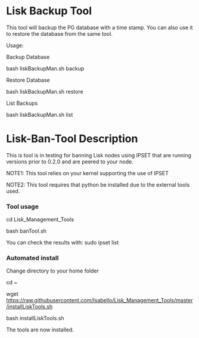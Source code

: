 # Lisk Backup Tool

This tool will backup the PG database with a time stamp. You can also use it to restore the database from the same tool.

Usage:

Backup Database

bash liskBackupMan.sh backup

Restore Database

bash liskBackupMan.sh restore

List Backups

bash liskBackupMan.sh list

# Lisk-Ban-Tool Description

This is tool is in testing for banning Lisk nodes using IPSET that are running versions prior to 0.2.0 and are peered to your node.

NOTE1: This tool relies on your kernel supporting the use of IPSET

NOTE2: This tool requires that python be installed due to the external tools used.

### Tool usage

cd Lisk_Management_Tools

bash banTool.sh

You can check the results with:  sudo ipset list

### Automated install 

Change directory to your home folder

cd ~

wget https://raw.githubusercontent.com/Isabello/Lisk_Management_Tools/master/installLiskTools.sh

bash installLiskTools.sh

The tools are now installed.



